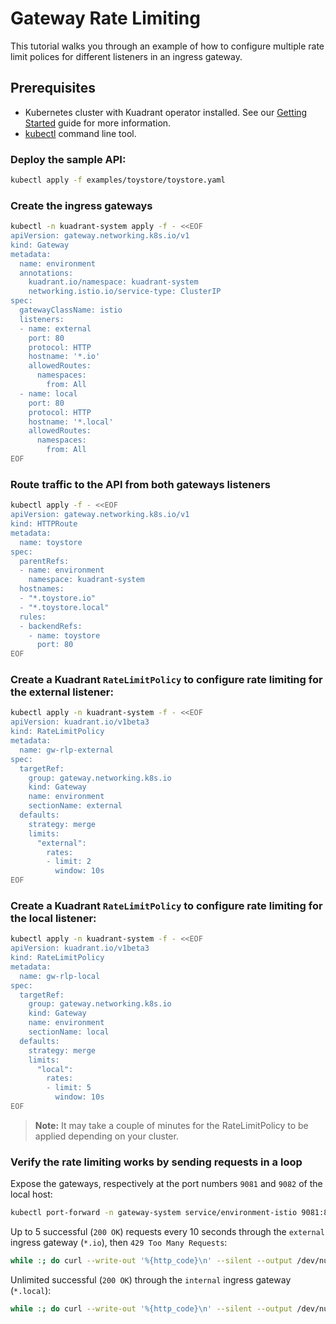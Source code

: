 # Gateway Rate Limiting

This tutorial walks you through an example of how to configure multiple rate limit polices for different listeners in an ingress gateway. 

## Prerequisites

- Kubernetes cluster with Kuadrant operator installed. See our [Getting Started](/getting-started) guide for more information.
- [kubectl](https://kubernetes.io/docs/tasks/tools/#kubectl) command line tool.


### Deploy the sample API:

```sh
kubectl apply -f examples/toystore/toystore.yaml
```

### Create the ingress gateways

```sh
kubectl -n kuadrant-system apply -f - <<EOF
apiVersion: gateway.networking.k8s.io/v1
kind: Gateway
metadata:
  name: environment
  annotations:
    kuadrant.io/namespace: kuadrant-system
    networking.istio.io/service-type: ClusterIP
spec:
  gatewayClassName: istio
  listeners:
  - name: external
    port: 80
    protocol: HTTP
    hostname: '*.io'
    allowedRoutes:
      namespaces:
        from: All
  - name: local
    port: 80
    protocol: HTTP
    hostname: '*.local'
    allowedRoutes:
      namespaces:
        from: All
EOF
```

### Route traffic to the API from both gateways listeners

```sh
kubectl apply -f - <<EOF
apiVersion: gateway.networking.k8s.io/v1
kind: HTTPRoute
metadata:
  name: toystore
spec:
  parentRefs:
  - name: environment
    namespace: kuadrant-system
  hostnames:
  - "*.toystore.io"
  - "*.toystore.local"
  rules:
  - backendRefs:
    - name: toystore
      port: 80
EOF
```

### Create a Kuadrant `RateLimitPolicy` to configure rate limiting for the external listener:

```sh
kubectl apply -n kuadrant-system -f - <<EOF
apiVersion: kuadrant.io/v1beta3
kind: RateLimitPolicy
metadata:
  name: gw-rlp-external
spec:
  targetRef:
    group: gateway.networking.k8s.io
    kind: Gateway
    name: environment
    sectionName: external
  defaults:
    strategy: merge
    limits:
      "external":
        rates:
        - limit: 2
          window: 10s
EOF
```

### Create a Kuadrant `RateLimitPolicy` to configure rate limiting for the local listener:

```sh
kubectl apply -n kuadrant-system -f - <<EOF
apiVersion: kuadrant.io/v1beta3
kind: RateLimitPolicy
metadata:
  name: gw-rlp-local
spec:
  targetRef:
    group: gateway.networking.k8s.io
    kind: Gateway
    name: environment
    sectionName: local
  defaults:
    strategy: merge
    limits:
      "local":
        rates:
        - limit: 5
          window: 10s
EOF
```

> **Note:** It may take a couple of minutes for the RateLimitPolicy to be applied depending on your cluster.

### Verify the rate limiting works by sending requests in a loop

Expose the gateways, respectively at the port numbers `9081` and `9082` of the local host:

```sh
kubectl port-forward -n gateway-system service/environment-istio 9081:80 >/dev/null 2>&1 &
```

Up to 5 successful (`200 OK`) requests every 10 seconds through the `external` ingress gateway (`*.io`), then `429 Too Many Requests`:

```sh
while :; do curl --write-out '%{http_code}\n' --silent --output /dev/null -H 'Host: api.toystore.io' http://localhost:9081 | grep -E --color "\b(429)\b|$"; sleep 1; done
```

Unlimited successful (`200 OK`) through the `internal` ingress gateway (`*.local`):

```sh
while :; do curl --write-out '%{http_code}\n' --silent --output /dev/null -H 'Host: api.toystore.local' http://localhost:9081 | grep -E --color "\b(429)\b|$"; sleep 1; done
```
